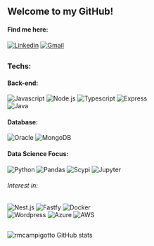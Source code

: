 ## Welcome to my GitHub!
#### Find me here:
[![Linkedin](https://img.shields.io/badge/LinkedIn-0077B5?style=for-the-badge&logo=linkedin&logoColor=white)](https://www.linkedin.com/in/rafael-manso-campigotto-a39a35233/)
[![Gmail](https://img.shields.io/badge/Gmail-D14836?style=for-the-badge&logo=gmail&logoColor=white)](mailto:rmcampigotto@gmail.com)
##

### Techs:
#### Back-end:
![Javascript](https://img.shields.io/badge/JavaScript-323330?style=for-the-badge&logo=javascript&logoColor=F7DF1E)
![Node.js](https://img.shields.io/badge/Node.js-43853D?style=for-the-badge&logo=node.js&logoColor=white)
![Typescript](https://img.shields.io/badge/TypeScript-007ACC?style=for-the-badge&logo=typescript&logoColor=white)
![Express](https://img.shields.io/badge/Express.js-404D59?style=for-the-badge&logo=express&logoColor=white)
<br/>
![Java](https://img.shields.io/badge/Java-ED8B00?style=for-the-badge&logo=openjdk&logoColor=white)

#### Database:
![Oracle](https://img.shields.io/badge/Oracle-F80000?style=for-the-badge&logo=oracle&logoColor=white)
![MongoDB](https://img.shields.io/badge/MongoDB-4EA94B?style=for-the-badge&logo=mongodb&logoColor=white)

#### Data Science Focus:
![Python](https://img.shields.io/badge/Python-3776AB?style=for-the-badge&logo=python&logoColor=white)
![Pandas](https://img.shields.io/badge/pandas-150458.svg?style=for-the-badge&logo=pandas&logoColor=white)
![Scypi](https://img.shields.io/badge/SciPy-8CAAE6.svg?style=for-the-badge&logo=SciPy&logoColor=white)
![Jupyter](https://img.shields.io/badge/Jupyter-F37626.svg?style=for-the-badge&logo=Jupyter&logoColor=white)

###### Interest in:
![Nest.js](https://img.shields.io/badge/NestJS-E0234E.svg?style=for-the-badge&logo=NestJS&logoColor=white)
![Fastfy](https://img.shields.io/badge/Fastify-000000.svg?style=for-the-badge&logo=Fastify&logoColor=white)
![Docker](https://img.shields.io/badge/Docker-2496ED.svg?style=for-the-badge&logo=Docker&logoColor=white)
<br/>
![Wordpress](https://img.shields.io/badge/WordPress-21759B.svg?style=for-the-badge&logo=WordPress&logoColor=white)
![Azure](https://img.shields.io/badge/Microsoft_Azure-0089D6?style=for-the-badge&logo=microsoft-azure&logoColor=white)
![AWS](https://img.shields.io/badge/Amazon_AWS-232F3E?style=for-the-badge&logo=amazon-aws&logoColor=white)

##
![rmcampigotto GitHub stats](https://github-readme-stats.vercel.app/api?username=rmcampigotto&show_icons=true&theme=transparent)
